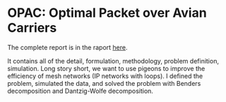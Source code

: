 # OPAC: Optimal Packet over Avian Carriers



The complete report is in the raport [here](https://raw.githubusercontent.com/SobhanMP/OPAC/master/report/pigeon.pdf). 


It contains all of the detail, formulation, methodology, problem definition, simulation.
Long story short, we want to use pigeons to improve the efficiency of mesh networks (IP networks with loops). I defined the problem, simulated the data, and solved the problem with Benders decomposition and Dantzig-Wolfe decomposition.




